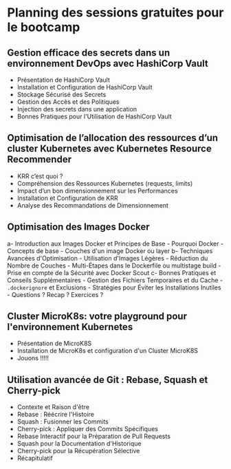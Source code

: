 # Planning des sessions gratuites pour le bootcamp

## Gestion efficace des secrets dans un environnement DevOps avec HashiCorp Vault

- Présentation de HashiCorp Vault
- Installation et Configuration de HashiCorp Vault
- Stockage Sécurisé des Secrets
- Gestion des Accès et des Politiques
- Injection des secrets dans une application
- Bonnes Pratiques pour l'Utilisation de HashiCorp Vault

## Optimisation de l’allocation des ressources d’un cluster Kubernetes avec Kubernetes Resource Recommender

- KRR c’est quoi ?
- Compréhension des Ressources Kubernetes (requests, limits)
- Impact d’un bon dimensionnement sur les Performances
- Installation et Configuration de KRR
- Analyse des Recommandations de Dimensionnement

## Optimisation des Images Docker

a- Introduction aux Images Docker et Principes de Base
    - Pourquoi Docker
    - Concepts de base
    - Couches d'un image Docker ou layer
b- Techniques Avancées d'Optimisation
    - Utilisation d'Images Légères
    - Réduction du Nombre de Couches
    - Multi-Étapes dans le Dockerfile ou multistage build
    - Prise en compte de la Sécurité avec Docker Scout
c- Bonnes Pratiques et Conseils Supplémentaires
    - Gestion des Fichiers Temporaires et du Cache
    - `.dockerignore` et Exclusions
    - Stratégies pour Éviter les Installations Inutiles
    - Questions ? Recap ? Exercices ?

## Cluster MicroK8s: votre playground pour l'environnement Kubernetes

- Présentation de MicroK8S
- Installation de MicroK8s et configuration d'un Cluster MicroK8S
- Jouons !!!!!

## Utilisation avancée de Git : Rebase, Squash et Cherry-pick

- Contexte et Raison d'être
- Rebase : Réécrire l'Histoire
- Squash : Fusionner les Commits
- Cherry-pick : Appliquer des Commits Spécifiques
- Rebase Interactif pour la Préparation de Pull Requests
- Squash pour la Documentation d'Historique
- Cherry-pick pour la Récupération Sélective
- Récapitulatif

## 